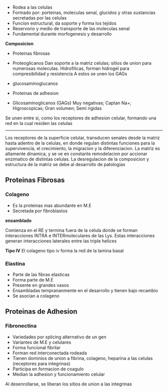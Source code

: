 - Rodea a las celulas
- Formado por: porteinas, moleculas senal, glucidos y otras sustancias secretadas por las celulas
- Funcion estructural, da soporte y forma los tejidos
- Reservorio y medio de transporte de las moleculas senal
- Fundamental durante morfogenesis y desarrollo

**Composicion**
- Proteinas fibrosas

- Proteoglicanos
  Dan soporte a la matriz celulas; sitios de union para numerosas moleculas.
  Hidrofilicas, forman hidrogel para compresibilidad y resistencia
  A estos se unen los GAGs

- glucosaminoglucanos
- Proteinas de adhesion
- Glicosaminoglicanos (GAGs)
  Muy negativas; Captan Na+; Higroscopicas; Gran volumen; Semi rigidas


Se unen entre si, como los receptores de adhesion celular, formando una red en la cual residen las celulas

-------

Los receptores de la superficie celular, transducen senales desde la matriz hasta adentro de la celulas, en donde regulan distintas funciones para la supervivencia, el crecimiento, la migracion y la diferenciacion.
La matriz es altamente dinamica, y se ve en constante remodelacion por accionar enzimatico de distintas celulas. La desregulacion de la composicion y estructura de la matriz se debe al desarrollo de patologias

## Proteinas Fibrosas

### Colageno
- Es la proteinas mas abundante en M.E
- Secretada por fibroblastos

**ensamblado**

Comienza en el RE y termina fuera de la celula donde se forman interacciones INTRA e INTERmoleculares de las Lys.
Estas interacciones generan interacciones laterales entre las triple helices

**Tipo IV**
El colageno tipo iv forma la red de la lamina basal

### Elastina
- Parte de las fibras elasticas
- Forma parte de M.E
- Presente en grandes vasos
- Ensambladas temprananmente en el desarrollo y tienen bajo recambio
- Se asocian a colageno

## Proteinas de Adhesion

### Fibronectina
- Variedades por splicing alternativo de un gen
- Variantes de M.E y celulares
- Forma funcional fibrilar
- Forman red interconectada rodeada 
- Tienen dominios de union a fibrina, colageno, heparina a las celulas (receptores para integrinas)
- Participa en formacion de coagulo
- Median la adhesion y funcionamiento celular

Al desenrollarse, se liberan los sitios de union a las integrinas